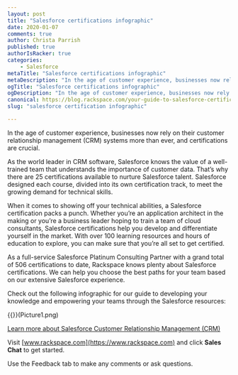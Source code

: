 ```yaml
---
layout: post
title: "Salesforce certifications infographic"
date: 2020-01-07
comments: true
author: Christa Parrish
published: true
authorIsRacker: true
categories:
    - Salesforce
metaTitle: "Salesforce certifications infographic"
metaDescription: "In the age of customer experience, businesses now rely on their customer relationship management (CRM) systems more than ever, and certifications are crucial."
ogTitle: "Salesforce certifications infographic"
ogDescription: "In the age of customer experience, businesses now rely on their customer relationship management (CRM) systems more than ever, and certifications are crucial."
canonical: https://blog.rackspace.com/your-guide-to-salesforce-certifications-infographic/
slug: "salesforce certification infographic" 

---
```

In the age of customer experience, businesses now rely on their customer
relationship management (CRM) systems more than ever, and certifications are
crucial.

<!--more-->

As the world leader in CRM software, Salesforce knows the value of a
well-trained team that understands the importance of customer data. That’s why
there are 25 certifications available to nurture Salesforce talent. Salesforce
designed each course, divided into its own certification track, to meet the
growing demand for technical skills.

When it comes to showing off your technical abilities, a Salesforce
certification packs a punch. Whether you’re an application architect in the
making or you’re a business leader hoping to train a team of cloud consultants,
Salesforce certifications help you develop and differentiate yourself in the
market. With over 100 learning resources and hours of education to explore,
you can make sure that you’re all set to get certified.

As a full-service Salesforce Platinum Consulting Partner with a grand total of
506 certifications to date, Rackspace knows plenty about Salesforce
certifications. We can help you choose the best paths for your team based on
our extensive Salesforce experience.

Check out the following infographic for our guide to developing your knowledge
and empowering your teams through the Salesforce resources:

{{<image src="" title="" alt="">}}(Picture1.png)

<a class="cta blue" id="cta" href="https://www.rackspace.com/salesforce">Learn more about Salesforce Customer Relationship Management (CRM)</a>

Visit [www.rackspace.com](https://www.rackspace.com) and click **Sales Chat**
to get started.

Use the Feedback tab to make any comments or ask questions.
